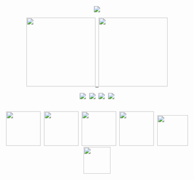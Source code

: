 <samp>
 <p align="center">
  <a href="https://github.com/flaviapaiva234/readme-typing-svg"><img src="https://readme-typing-svg.herokuapp.com?font=Arial&center=true&lines=Hello+I'm+Flávia+Paiva"></a>
</p>

<div>
 <p align="center">
<a href="https://github.com/flaviapaiva234">
<img height="180em" src="https://github-readme-status.vercel.app/api?username=flaviapaiva234&show_icons=true&theme=synthwave&include_all_commits=true&count_private=true"/>
<img height="180em" src="https://github-readme-status.vercel.app/api/top-langs/?username=flaviapaiva234&layout=compact&langs_count=16&theme=dracula"/>
</p>
 </div>
 
 <div> 
  <p align="center">
  <a href="https://www.linkedin.com/in/flaviapaiva234/" target="_blank"><img src="https://img.shields.io/badge/-LinkedIn-%230077B5?style=for-the-badge&logo=linkedin&logoColor=white" target="_blank"></a> 
 <a href="https://www.instagram.com/flaviapaiva234/" target="_blank"><img src="https://img.shields.io/badge/-Instagram-%23E4405F?style=for-the-badge&logo=instagram&logoColor=white" target="_blank"></a>
 <a href="Flávia Paiva#0382" target="_blank"><img src="https://img.shields.io/badge/Discord-7289DA?style=for-the-badge&logo=discord&logoColor=white" target="_blank"></a> 
  <a href = "mailto:flaviapaiva234@gmail.com"><img src="https://img.shields.io/badge/-Gmail-%23333?style=for-the-badge&logo=gmail&logoColor=white" target="_blank"></a>
 </p>
</div>
  
 ##
  <p align="center">
<img height="90em" src="https://cdn.jsdelivr.net/gh/devicons/devicon/icons/linkedin/linkedin-original-wordmark.svg" />
<img height="90em" src="https://cdn.jsdelivr.net/gh/devicons/devicon/icons/androidstudio/androidstudio-original-wordmark.svg" />
<img height="90em" src="https://cdn.jsdelivr.net/gh/devicons/devicon/icons/gradle/gradle-plain-wordmark.svg" />
<img height="90em" src="https://cdn.jsdelivr.net/gh/devicons/devicon/icons/kotlin/kotlin-original-wordmark.svg" />
<img height="80em" src="https://cdn.jsdelivr.net/gh/devicons/devicon/icons/git/git-original-wordmark.svg" />
<img height="70em" src="https://cdn.jsdelivr.net/gh/devicons/devicon/icons/github/github-original-wordmark.svg" />
 </p> 
 
  

          






